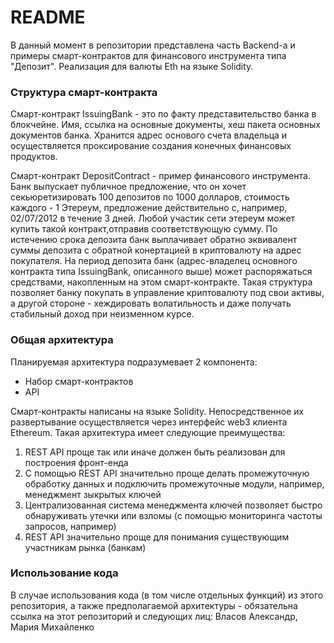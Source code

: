 # README #

В данный момент в репозитории представлена часть Backend-a и примеры смарт-контрактов для финансового инструмента типа "Депозит". Реализация для валюты Eth на языке Solidity.  

### Структура смарт-контракта ###

Смарт-контракт IssuingBank - это по факту представительство банка в блокчейне. Имя, ссылка на основные документы, хеш пакета основных документов банка. Хранится адрес основого счета владельца и осуществляется проксирование создания конечных финансовых продуктов.

Смарт-контракт DepositContract - пример финансового инструмента. Банк выпускает публичное предложение, что он хочет секьюретизировать 100 депозитов по 1000 долларов, стоимость каждого - 1 Этереум, предложение действительно с, например, 02/07/2012 в течение 3 дней. Любой участик сети этереум может купить такой контракт,отправив соответствующую сумму. По истечению срока депозита банк выплачивает обратно эквивалент суммы депозита с обратной конертацией в криптовалюту на адрес покупателя. На период депозита банк (адрес-владелец основного контракта типа IssuingBank, описанного выше) может распоряжаться средствами, накопленным на этом смарт-контракте. Такая структура позволяет банку покупать в управление криптовалюту под свои активы, а другой стороне - хеждировать волатильность и даже получать стабильный доход при неизменном курсе.

### Общая архитектура ###

Планируемая архитектура подразумевает 2 компонента:

* Набор смарт-контрактов
* API

Смарт-контракты написаны на языке Solidity. Непосредственное их развертывание осуществляется через интерфейс web3 клиента Ethereum. Такая архитектура имеет следующие преимущества:  

1. REST API проще так или иначе должен быть реализован для построения фронт-енда
2. С помощью REST API значительно проще делать промежуточную обработку данных и подключить промежуточные модули, например, менеджмент зыкрытых ключей
3. Централизованная система менеджмента ключей позволяет быстро обнаруживать утечки или взломы (с помощью мониторинга частоты запросов, например)
4. REST API значительно проще для понимания существующим участникам рынка (банкам)

### Использование кода ###

В случае использования кода (в том числе отдельных функций) из этого репозитория, а также предполагаемой архитектуры - обязательна ссылка на этот репозиторий и следующих лиц: Власов Александр, Мария Михайленко
